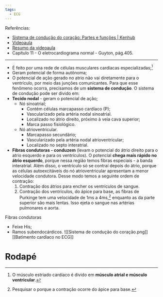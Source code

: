```yaml
---
tags:
  - ECG
---
```

Referências:
* [Sistema de condução do coração: Partes e funções | Kenhub](https://www.kenhub.com/pt/library/anatomia/sistema-de-conducao-do-coracao) 
* [Videoaula](https://youtu.be/d1zix8sEqDU?si=FjN6NddZB5z1bheK)
* [Resumo da videoaula](https://youtu.be/d1zix8sEqDU?si=p6oLa0QbJTD_2q2V&t=498)
* Capítulo 11 - O eletrocardiograma normal - Guyton, pág.405.
---
* É feito por uma rede de células musculares cardíacas especializadas;[^1]
* Geram potencial de forma autônoma;
* O potencial de ação gerado no atrio não vai diretamente para o ventrículo, por meio das junções comunicantes. Para que esse fenômeno ocorra, precisamos de um **sistema de condução**.
O sistema de condução pode ser divido em: 
* **Tecido nodal** - geram o potencial de ação; 
	* Nó sinoatrial;
		* Contém células marcapasso cardíaco (P);
		* Vascularizado pela artéria nodal sinoatrial. 
		* Localizado no átrio direito, próximo à veia cava superior;
		* Marca passo fisiológico.
	* Nó atrioventricular. 
		* Marcapasso secundário; 
		* Vascularizado pela artéria nodal atrioventricular;
		* Localizado no septo interatrial.
* **Fibras condutoras - conduzem** (levam o potencial do átrio direito para o atrio esquerdo e para os ventrículos). O potencial **chega mais rápido no átrio esquerdo**, porque nessa região temos fibras especiais - a banda interatrial. Além disso, o ventrículo só se contraí depois do átrio, porque as células autoexcitáveis do nó atrioventricular apresentam a menor velocidade condutora. Desse modo temos a seguinte ordem de contração:
	1. Contração dos átrios para encher os ventrículos de sangue. 
	2. Contração dos ventrículos, do ápice para base, as fibras de Purkinge tem uma velocidade de 1ms a 4ms,[^2] enquanto as da parte superior são mais lentas. Isso ejeta o sangue nas artérias pulmonares e aorta. 

Fibras condutoras
* Feixe His;
* Ramos subendocárdicos.
![[Sistema de condução do coração.png]]
[[Batimento cardíaco no ECG]]
# Rodapé
[^1]: O músculo estriado cardíaco é divido em **músculo atrial e músculo ventricular**. 
[^2]: Pesquisar o porque a contração ocorre do ápice para base. 
[^3]: A melhor explicação para o segmento PR pode ser encontrada nesse [vídeo](https://youtu.be/MBd0zqSG18Q?si=hsaJf91Y1jz6sQd8&t=115). Segmentos são silêncios, partes isoelétricas. 
[^4]: A explicação para essa parte do gráfico ser maior é a seguinte: observe que os ventrículos possuem uma quantidade de fibras muito maior, os ventrículos por serem maior, também necessitam de uma maior atividade elétrica. Essa parte do gráfico também indica o funcionamento do sistema Hiss Purkinge. 
[^5]: Intervalo é uma onda + um segmento. 
